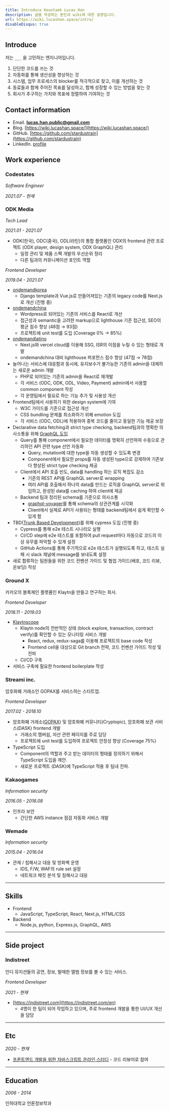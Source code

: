 ```yaml
---
title: Introduce Keuntaek Lucas Han
description: 글을 작성하는 본인과 wiki에 대한 설명입니다.
url: https://wiki.lucashan.space/intro/
disableDisqus: true
---
```


## Introduce

저는 `___` 을 고민하는 엔지니어입니다.

1. 단단한 코드를 쓰는 것
2. 자동화를 통해 생산성을 향상하는 것
3. 시스템, 업무 프로세스의 blocker를 적극적으로 찾고, 이를 개선하는 것
4. 동료들과 함께 주어진 목표를 달성하고, 함께 성장할 수 있는 방법을 찾는 것
5. 회사가 추구하는 가치와 목표에 정렬하여 기여하는 것

## Contact information

- Email. **lucas.han.public@gmail.com**
- Blog. [https://wiki.lucashan.space/](https://wiki.lucashan.space/)
- GitHub. [https://github.com/stardustrain](https://github.com/stardustrain)
- LinkedIn. [profile](https://www.linkedin.com/in/lucas-keun-taek-han-443b08120/)

## Work experience

### Codestates

_Software Engineer_

_2021.07 - 현재_

### ODK Media

_Tech Lead_

_2021.01 - 2021.07_

- ODK(한국), ODC(중국), ODL(라틴)의 통합 플랫폼인 ODX의 frontend 관련 프로젝트 (ODX player, design system, ODX GraphQL) 관리
  - 일정 관리 및 제품 스펙 개발의 우선순위 정리
  - 다른 팀과의 커뮤니케이션 포인트 역할

_Frontend Developer_

_2019.04 - 2021.07_

- [ondemandkorea](https://www.ondemandkorea.com/)
  - Django template과 Vue.js로 만들어져있는 기존의 legacy code를 Next.js로 개선 (진행 중)
- [ondemandchina](https://www.ondemandchina.com/en)
  - Wordpress로 되어있는 기존의 서비스를 React로 개선
  - 접근성과 semantic을 고려한 markup으로 lighthouse 기준 접근성, SEO의 평균 점수 향상 (48점 → 93점)
  - 프로젝트에 unit test를 도입 (Coverage 0% → 85%)
- [ondemandlatino](https://www.ondemandlatino.com/en)
  - Next.js와 vercel cloud를 이용해 SSG, ISR의 이점을 누릴 수 있는 형태로 개발
  - ondemandchina 대비 lighthouse 퍼포먼스 점수 향상 (47점 → 78점)
- 늘어나는 서비스에 대응함과 동시에, 유지보수가 불가능한 기존의 admin을 대체하는 새로운 admin 개발
  - PHP로 되어있는 기존의 admin을 React로 재개발
  - 각 서비스 (ODC, ODK, ODL, Video, Payment) admin에서 사용할 common component 작성
  - 각 운영팀에서 필요로 하는 기능 추가 및 사용성 개선
- Frontend팀에서 사용하기 위한 design system에 기여
  - W3C 가이드를 기준으로 접근성 개선
  - CSS bundling 문제를 최소화하기 위해 emotion 도입
  - 각 서비스 (ODC, ODL)에 적용하여 중복 코드를 줄이고 동일한 기능 제공 보장
- Declarative data fetching과 strict type checking, backend팀과의 명확한 의사소통을 위해 [GraphQL 도입](https://wiki.lucashan.space/programming/introduce-a-graphql-to-odc/)
  - Query를 통해 component에서 필요한 데이터를 명확히 선언하여 수동으로 관리하던 API 관련 type 선언 자동화
    - Query, mutation에 대한 type을 자동 생성할 수 있도록 변경
    - Component에서 필요한 props를 자동 생성된 type으로 강제하여 기존보다 향상된 strict type checking 제공
  - Client에서 API 호출 빈도, data를 handling 하는 로직 복잡도 감소
    - 기존의 REST API를 GraphQL server로 wrapping
    - 여러 API를 호출해서 하나의 data를 만드는 로직을 GraphQL server로 위임하고, 완성된 data를 caching 하여 client에 제공
  - Backend 팀과 정리된 schema를 기준으로 의사소통
    - [graphql-voyager](https://github.com/APIs-guru/graphql-voyager)를 통해 schema의 상관관계를 시각화
    - Client에서 실제로 API가 사용되는 형태를 backend팀에서 쉽게 확인할 수 있게 함
- TBD([Trunk Based Development](https://trunkbaseddevelopment.com/))를 위해 cypress 도입 (진행 중)
  - Cypress를 통해 e2e 테스트 시나리오 실행
  - CI/CD step에 e2e 테스트를 포함하여 pull request마다 자동으로 코드의 이상 유무를 파악할 수 있게 설정
  - GitHub Actions를 통해 주기적으로 e2e 테스트가 실행되도록 하고, 테스트 실패 시 slack 채널에 message를 보내도록 설정
- 새로 합류하는 팀원들을 위한 코드 컨벤션 가이드 및 협업 가이드(배포, 코드 리뷰, 온보딩) 작성

### Ground X

카카오의 블록체인 플랫폼인 Klaytn을 만들고 연구하는 회사.

_Frontend Developer_

_2018.11 - 2019.03_

- [Klaytnscope](https://scope.klaytn.com/)
  - Klaytn node의 전반적인 상태 (block explore, transaction, contract verify)를 확인할 수 있는 모니터링 서비스 개발
    - React, redux, redux-saga를 이용해 프로젝트의 base code 작성
    - Frontend cell을 대상으로 Git branch 전략, 코드 컨벤션 가이드 작성 및 전파
  - CI/CD 구축
- 서비스 구축에 필요한 frontend boilerplate 작성

### Streami inc.

암호화폐 거래소인 GOPAX를 서비스하는 스타트업.

_Frontend Developer_

_2017.02 - 2018.10_

- 암호화폐 거래소([GOPAX](https://www.gopax.co.kr/)) 및 암호화폐 커뮤니티(Cryptopic), 암호화폐 보관 서비스(DASK) frontend 개발
  - 거래소의 멤버쉽, 자산 관련 페이지를 주로 담당
  - 프로젝트에 unit test를 도입하여 프로젝트 안정성 향상 (Coverage 75%)
- TypeScript 도입
  - Component의 역할과 주고 받는 데이터의 형태를 정의하기 위해서 TypeScript 도입을 제안.
  - 새로운 프로젝트 (DASK)에 TypeScript 적용 후 팀내 전파.

### Kakaogames

_Information security_

_2016.05 - 2016.08_

- 인프라 보안
  - 간단한 AWS instance 점검 자동화 서비스 개발

### Wemade

_Information security_

_2015.04 - 2016.04_

- 관제 / 침해사고 대응 및 방화벽 운영
  - IDS, F/W, WAF의 rule set 설정
  - 네트워크 패킷 분석 및 침해사고 대응

---

## Skills

- Frontend
  - JavaScript, TypeScript, React, Next.js, HTML/CSS
- Backend
  - Node.js, python, Express.js, GraphQL, AWS

---

## Side project

### Indistreet

인디 뮤지션들의 공연, 정보, 발매한 앨범 정보를 볼 수 있는 서비스.

_Frontend Developer_

_2021 - 현재_

- [https://indistreet.com](https://indistreet.com/en)
  - 4명이 한 팀이 되어 작업하고 있으며, 주로 frontend 개발을 통한 UI/UX 개선을 담당

---

## Etc

_2020 - 현재_

- [프론트엔드 개발을 위한 자바스크립트 온라인 스터디](https://programmers.co.kr/learn/courses/11938) - 코드 리뷰어로 참여

---

## Education

_2006 - 2014_

인하대학교 언론정보학과
